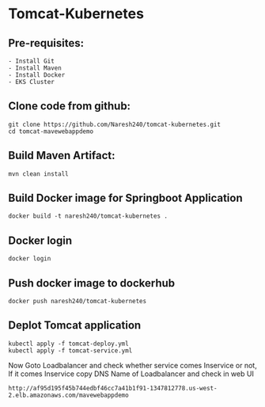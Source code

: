 # Tomcat-Kubernetes

Pre-requisites:
--------
    - Install Git
    - Install Maven
    - Install Docker
    - EKS Cluster
    
Clone code from github:
-------
    git clone https://github.com/Naresh240/tomcat-kubernetes.git
    cd tomcat-mavewebappdemo
    
Build Maven Artifact:
-------
    mvn clean install
 
Build Docker image for Springboot Application
--------------
    docker build -t naresh240/tomcat-kubernetes .
  
Docker login
-------------
    docker login
    
Push docker image to dockerhub
-----------
    docker push naresh240/tomcat-kubernetes
    
Deplot Tomcat application
------
    kubectl apply -f tomcat-deploy.yml
    kubectl apply -f tomcat-service.yml
    
Now Goto Loadbalancer and check whether service comes Inservice or not, If it comes Inservice copy DNS Name of Loadbalancer and check in web UI 

    http://af95d195f45b744edbf46cc7a41b1f91-1347812778.us-west-2.elb.amazonaws.com/mavewebappdemo
    
